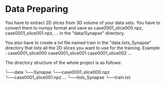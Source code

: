 # Data Preparing

You have to extract 2D slices from 3D volume of your data sets.
You have to convert them to numpy format and save as case0001_slice000.npz, case0001_slice001.npz, ... in the "data/Synapse" directory.

You also have to create a txt file named train in the "data.lists_Synapse" directory that lists all the 2D slices you want to use for the training. 
Example : 
case0001_slice000
case0001_slice001
case0001_slice002
...



The directory structure of the whole project is as follows:


└──data
    └──Synapse
        └──case0001_slice000.npz
        └──case0001_slice001.npz
        ...
    └──lists_Synapse
        └──train.txt


